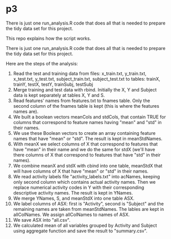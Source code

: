 # p3

There is just one run_analysis.R code that does all that is needed to prepare the tidy data set for this project.

This repo explains how the script works.

There is just one run_analysis.R code that does all that is needed to prepare the tidy data set for this project.

Here are the steps of the analysis:

1.	Read the test and training data from files: x_train.txt, y_train.txt, x_test.txt, y_test.txt, subject_train.txt, subject_test.txt to tables: trainX, trainY, testX, testY, trainSubj, testSubj
2.	Merge training and test data with rbind. Initially the X, Y and Subject data is kept separately at tables X, Y and S.
3.	Read features' names from features.txt to fnames table. Only the second column of the fnames table is kept (this is where the features names are).
4.	We built a boolean vectors meanCols and stdCols, that contain TRUE for columns that correspond to feature names having "mean" and "std" in their names.
5.	We use these Boolean vectors to create an array containing feature names that have "mean" or "std". The result is kept in meanStdNames.
6.	With meanX we select columns of X that correspond to features that have "mean" in their name and we do the same for stdX (we'll have there columns of X that correspond to features that have "std" in their names).
7.	We combine meanX and stdX with cbind into one table, meanStdX that will have columns of X that have "mean" or "std" in their names.
8.	We read activity labels file "activity_labels.txt" into acNames, keeping only second column which contains actual activity names. Then we replace numerical activity codes in Y with their corresponding descriptive activity names. The result is kept in YNames.
9.	We merge YNames, S, and meanStdX into one table ASX.
10.	We label columns of ASX: first is "Activity", second is "Subject" and the remaining names are taken from meanStdNames. The lables are kept in allColNames. We assign allColNames to names of ASX.
11.	We save ASX into "all.csv".
12.	We calculated mean of all variables grouped by Activity and Subject using aggregate function and save the result to "summary.csv".


